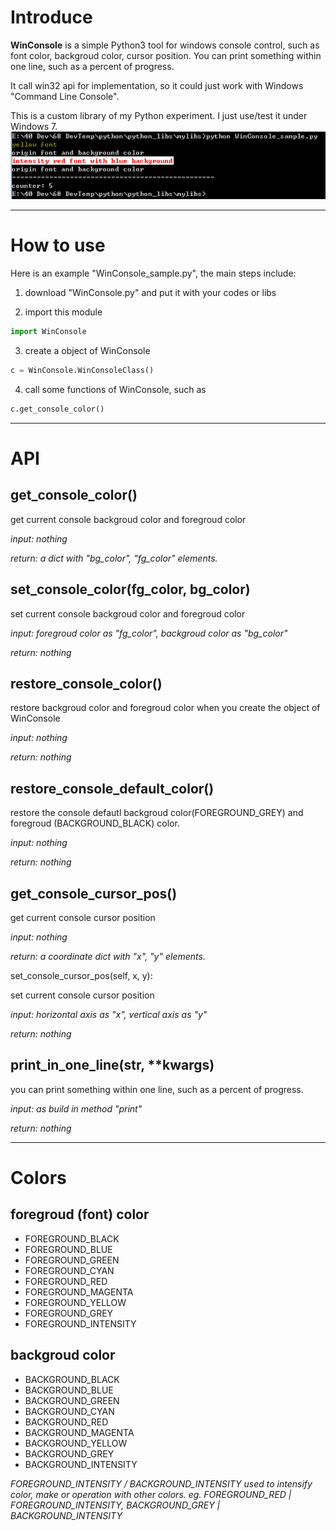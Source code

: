 # Introduce #
**WinConsole** is a simple Python3 tool for windows console control, such as font color, backgroud color, cursor position. You can print something within one line, such as a percent of progress.

It call win32 api for implementation, so it could just work with Windows "Command Line Console".

This is a custom library of my Python experiment. I just use/test it under Windows 7.
![WinConsole sample](https://github.com/JavaSCU/WinConsole/blob/master/WinConsole_sample.png?raw=true)

----
# How to use #
Here is an example "WinConsole_sample.py", the main steps include:

1) download "WinConsole.py" and put it with your codes or libs

2) import this module

```Python
import WinConsole
```

3) create a object of WinConsole

```Python
c = WinConsole.WinConsoleClass()
```

4) call some functions of WinConsole, such as

```Python
c.get_console_color()
```

----
# API #
## get\_console\_color() ##

get current console backgroud color and foregroud color

*input: nothing*

*return: a dict with "bg_color", "fg_color" elements.*
</br>
## set\_console\_color(fg_color, bg_color) ##

set current console backgroud color and foregroud color

*input: foregroud color as "fg_color", backgroud color as "bg_color"*

*return: nothing*
</br>
## restore\_console\_color() ##

restore backgroud color and foregroud color when you create the object of WinConsole

*input: nothing*

*return: nothing*
</br>
## restore\_console\_default\_color() ##

restore the console defautl backgroud color(FOREGROUND_GREY) and foregroud (BACKGROUND_BLACK) color.

*input: nothing*

*return: nothing*
</br>
## get\_console\_cursor\_pos() ##

get current console cursor position

*input: nothing*

*return: a coordinate dict with "x", "y" elements.*


set\_console\_cursor\_pos(self, x, y):

set current console cursor position

*input: horizontal axis as "x", vertical axis as "y"*

*return: nothing*
</br>
## print\_in\_one\_line(str, \*\*kwargs) ##

you can print something within one line, such as a percent of progress.

*input: as build in method "print"*

*return: nothing*


----
# Colors #
## foregroud (font) color ##

- FOREGROUND_BLACK
- FOREGROUND_BLUE
- FOREGROUND_GREEN
- FOREGROUND_CYAN
- FOREGROUND_RED
- FOREGROUND_MAGENTA
- FOREGROUND_YELLOW
- FOREGROUND_GREY
- FOREGROUND_INTENSITY	

## backgroud color ##
- BACKGROUND_BLACK
- BACKGROUND_BLUE
- BACKGROUND_GREEN
- BACKGROUND_CYAN
- BACKGROUND_RED
- BACKGROUND_MAGENTA
- BACKGROUND_YELLOW
- BACKGROUND_GREY
- BACKGROUND_INTENSITY


*FOREGROUND_INTENSITY / BACKGROUND_INTENSITY used to intensify color, make or operation with other colors. eg. FOREGROUND_RED | FOREGROUND_INTENSITY, BACKGROUND_GREY | BACKGROUND_INTENSITY*


